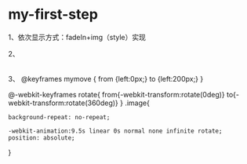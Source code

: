 # my-first-step
1、依次显示方式：fadeIn+img（style）实现

<script src="jquery-3.2.1.min.js"></script>
<script>
window.onload=function(){
   $("#div").fadeIn(2000);
  setTimeout('ty()',4000); 
 
} 
</script>
<script type="text/javascript">
function ty(){
	 $("#div2").fadeIn(2000);
	}
</script>
<img id="div" src="19.jpg" style="width:80px;height:80px;display:none;margin-left: 200px;margin-bottom: 100px;">
<img id="div2" src="19.jpg" style="width:80px;height:80px;display:none;">

2、<!DOCTYPE html>
<html lang="en">
<head>
	<meta charset="UTF-8">
	<title>Document</title>
	<link rel="stylesheet" href="orange1.css">
<script language="javascript" type="text/javascript">
// 以下方式直接跳转
//window.location.href='hello.html';
// 以下方式定时跳转
setTimeout("javascript:location.href='orange2.html'", 10000000);
</script>

<script src="jquery-3.2.1.min.js"></script>
<script>
window.onload=function(){
   $("#div").fadeIn(2000);
  setTimeout('ty()',2000);//另一种方式 settimeout+setattritute
}
</script>
<script type="text/javascript">
function ty(){
	 $("#div2").fadeIn(2000);
	 setTimeout('typ()',2000);
	}
</script>
<script type="text/javascript">
function typ(){
	 $("#div3").fadeIn(2000);
	 setTimeout('changeStyle()',2000);
	}
</script>

<script type="text/javascript">

	function changeStyle(){
		$("#click").fadeIn(1000);
	    setTimeout('tt()',0);

	}
</script>

<script type="text/javascript" src="jQueryRotate.js"></script>
<script type="text/javascript">

	function tt(){
		var ti=1;
		while(ti<10000)
		{
			document.getElementById("click").style.transform="rotate(10deg)";
			ti++;

		}
	};
	
</script>

</head>

<body>


<img id="div" src="11.png" style="display:none;margin-left: 200px;margin-bottom: 100px;">
<img id="div2" src="2.png" style="display:none;margin-left: 200px;margin-bottom: 100px;">
<img id="div3" src="11.png" style="display:none;margin-left: 200px;">
<br/>


<img id="click" src="2.png" style="display:none;margin-left:200px;">


</body>
</html>
3、
@keyframes mymove
{
from {left:0px;}
to {left:200px;}
}


@-webkit-keyframes rotate{
	from{-webkit-transform:rotate(0deg)}
	to{-webkit-transform:rotate(360deg)}
	}
.image{
	
	background-repeat: no-repeat;

	-webkit-animation:9.5s linear 0s normal none infinite rotate;
	position: absolute;
	
}
